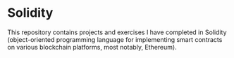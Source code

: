 # Solidity
This repository contains projects and exercises I have completed in Solidity (object-oriented programming language for implementing smart contracts on various blockchain platforms, most notably, Ethereum).
